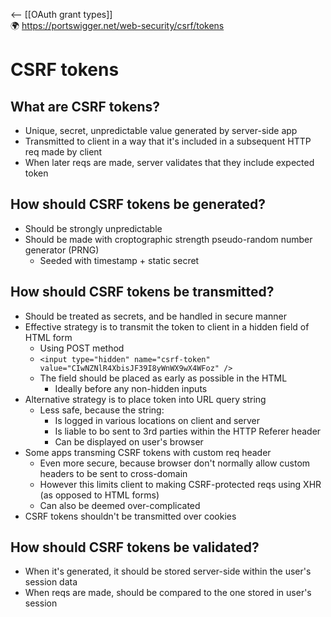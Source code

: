 <-- [[OAuth grant types]]  
🌍 https://portswigger.net/web-security/csrf/tokens
# CSRF tokens
## What are CSRF tokens?
- Unique, secret, unpredictable value generated by server-side app
- Transmitted to client in a way that it's included in a subsequent HTTP req made by client
- When later reqs are made, server validates that they include expected token

## How should CSRF tokens be generated?
- Should be strongly unpredictable
- Should be made with croptographic strength pseudo-random number generator (PRNG)
	- Seeded with timestamp + static secret

## How should CSRF tokens be transmitted?
- Should be treated as secrets, and be handled in secure manner
- Effective strategy is to transmit the token to client in a hidden field of HTML form
	- Using POST method
	- `<input type="hidden" name="csrf-token" value="CIwNZNlR4XbisJF39I8yWnWX9wX4WFoz" />`
	- The field should be placed as early as possible in the HTML
		- Ideally before any non-hidden inputs
- Alternative strategy is to place token into URL query string
	- Less safe, because the string:
		- Is logged in various locations on client and server
		- Is liable to bo sent to 3rd parties within the HTTP Referer header
		- Can be displayed on user's browser
- Some apps transming CSRF tokens with custom req header
	- Even more secure, because browser don't normally allow custom headers to be sent to cross-domain
	- However this limits client to making CSRF-protected reqs using XHR (as opposed to HTML forms)
	- Can also be deemed over-complicated
- CSRF tokens shouldn't be transmitted over cookies

## How should CSRF tokens be validated?
- When it's generated, it should be stored server-side within the user's session data
- When reqs are made, should be compared to the one stored in user's session